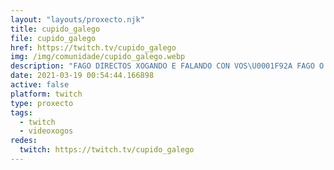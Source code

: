 ```yaml
---
layout: "layouts/proxecto.njk"
title: cupido_galego
file: cupido_galego
href: https://twitch.tv/cupido_galego
img: /img/comunidade/cupido_galego.webp
description: "FAGO DIRECTOS XOGANDO E FALANDO CON VOS\U0001F92A FAGO O QUE PODO\U0001F923"
date: 2021-03-19 00:54:44.166898
active: false
platform: twitch
type: proxecto
tags:
  - twitch
  - videoxogos
redes:
  twitch: https://twitch.tv/cupido_galego
---
```


